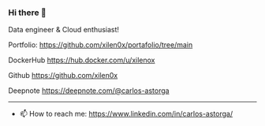### Hi there 👋

Data engineer & Cloud enthusiast!

Portfolio:
https://github.com/xilen0x/portafolio/tree/main

DockerHub
https://hub.docker.com/u/xilenox

Github
https://github.com/xilen0x

Deepnote
https://deepnote.com/@carlos-astorga

-------------

- 📫 How to reach me: https://www.linkedin.com/in/carlos-astorga/

<!--
#### Skills

- GNU-Linux
- Python
- AWS
- R
- Web scraping
- SQL
- Tableau
- Git
- & more...


**xilen0x/xilen0x** is a ✨ _special_ ✨ repository because its `README.md` (this file) appears on your GitHub profile.

Here are some ideas to get you started:

- 🔭 I’m currently working on ...
- 🌱 I’m currently learning JS - mongo - express - node
- 👯 I’m looking to collaborate on ...
- 🤔 I’m looking for help with ...
- 💬 Ask me about ...
- 📫 How to reach me: ...
- 😄 Pronouns: ...
- ⚡ Fun fact: ...
-->
